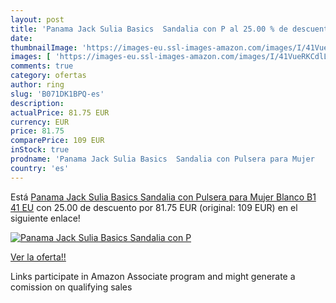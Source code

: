 ```yaml
---
layout: post
title: 'Panama Jack Sulia Basics  Sandalia con P al 25.00 % de descuento'
date: 
thumbnailImage: 'https://images-eu.ssl-images-amazon.com/images/I/41VueRKCdlL._SL200_.jpg'
images: [ 'https://images-eu.ssl-images-amazon.com/images/I/41VueRKCdlL._SL200_.jpg' ]
comments: true
category: ofertas
author: ring
slug: 'B071DK1BPQ-es'
description:
actualPrice: 81.75 EUR
currency: EUR
price: 81.75
comparePrice: 109 EUR
inStock: true
prodname: 'Panama Jack Sulia Basics  Sandalia con Pulsera para Mujer   Blanco B1   41 EU'
country: 'es'
---
```


Está [Panama Jack Sulia Basics  Sandalia con Pulsera para Mujer   Blanco B1   41 EU](https://www.amazon.es/dp/B071DK1BPQ/?tag=tolees-21) con 25.00 de descuento por 81.75 EUR (original: 109 EUR) en el siguiente enlace!

[![Panama Jack Sulia Basics  Sandalia con P](https://images-eu.ssl-images-amazon.com/images/I/41VueRKCdlL._SL200_.jpg)](https://www.amazon.es/dp/B071DK1BPQ/?tag=tolees-21)

[Ver la oferta!!](https://www.amazon.es/dp/B071DK1BPQ/?tag=tolees-21)

Links participate in Amazon Associate program and might generate a comission on qualifying sales



